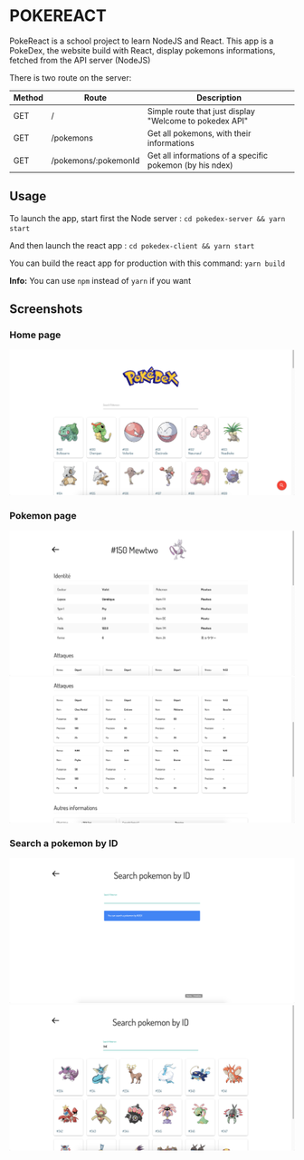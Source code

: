 # POKEREACT

PokeReact is a school project to learn NodeJS and React.
This app is a PokeDex, the website build with React, display pokemons informations, fetched from the API server (NodeJS)

There is two route on the server:

| Method | Route                | Description                                              |
|--------|----------------------|----------------------------------------------------------|
| GET    | /                    | Simple route that just display "Welcome to pokedex API"  |
| GET    | /pokemons            | Get all pokemons, with their informations                |
| GET    | /pokemons/:pokemonId | Get all informations of a specific pokemon (by his ndex) |

## Usage

To launch the app, start first the Node server :
`cd pokedex-server && yarn start`

And then launch the react app :
`cd pokedex-client && yarn start`

You can build the react app for production with this command:
`yarn build`

**Info:** You can use `npm` instead of `yarn` if you want

## Screenshots

### Home page

<img src="https://raw.githubusercontent.com/Pyozer/PokeReact/master/demo_img/home.png" width="550" alt="Home page">

### Pokemon page

<img src="https://raw.githubusercontent.com/Pyozer/PokeReact/master/demo_img/pokemon_infos_1.png" width="550" alt="Pokemon page">

<img src="https://raw.githubusercontent.com/Pyozer/PokeReact/master/demo_img/pokemon_infos_2.png" width="550" alt="Pokemon page 2">

### Search a pokemon by ID

<img src="https://raw.githubusercontent.com/Pyozer/PokeReact/master/demo_img/search_by_id.png" width="550" alt="Search by ID">

<img src="https://raw.githubusercontent.com/Pyozer/PokeReact/master/demo_img/search_by_id_results.png" width="550" alt="Search by ID">